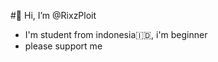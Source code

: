 #👋 Hi, I’m @RixzPloit

<!---
RixzPloit/RixzPloit is a ✨ special ✨ repository because its `README.md` (this file) appears on your GitHub profile.
You can click the Preview link to take a look at your changes.
--->
- I'm student from indonesia🇮🇩, i'm beginner
- please support me 
